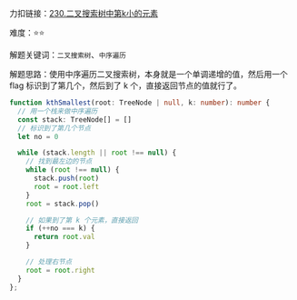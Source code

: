 
力扣链接：<a href="https://leetcode.cn/problems/kth-smallest-element-in-a-bst/description/" target="_blank">230.二叉搜索树中第k小的元素</a>

难度：⭐⭐ <br/>

解题关键词：`二叉搜索树`、`中序遍历`<br />

解题思路：使用中序遍历二叉搜索树，本身就是一个单调递增的值，然后用一个 flag 标识到了第几个，然后到了 k 个，直接返回节点的值就行了。<br />

```typescript
function kthSmallest(root: TreeNode | null, k: number): number {
  // 用一个栈来做中序遍历
  const stack: TreeNode[] = []
  // 标识到了第几个节点
  let no = 0

  while (stack.length || root !== null) {
    // 找到最左边的节点
    while (root !== null) {
      stack.push(root)
      root = root.left
    }
    root = stack.pop()

    // 如果到了第 k 个元素，直接返回
    if (++no === k) {
      return root.val
    }

    // 处理右节点
    root = root.right
  }
};
```